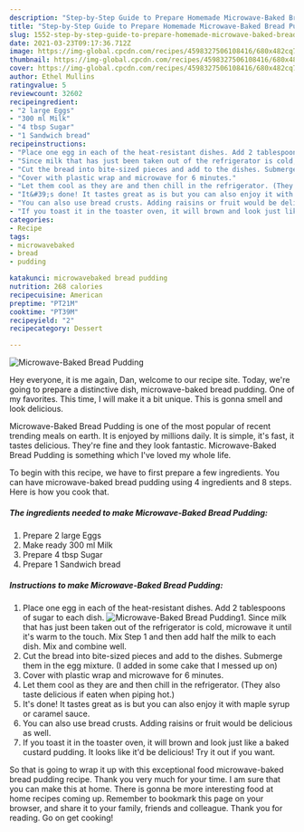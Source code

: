 ```yaml
---
description: "Step-by-Step Guide to Prepare Homemade Microwave-Baked Bread Pudding"
title: "Step-by-Step Guide to Prepare Homemade Microwave-Baked Bread Pudding"
slug: 1552-step-by-step-guide-to-prepare-homemade-microwave-baked-bread-pudding
date: 2021-03-23T09:17:36.712Z
image: https://img-global.cpcdn.com/recipes/4598327506108416/680x482cq70/microwave-baked-bread-pudding-recipe-main-photo.jpg
thumbnail: https://img-global.cpcdn.com/recipes/4598327506108416/680x482cq70/microwave-baked-bread-pudding-recipe-main-photo.jpg
cover: https://img-global.cpcdn.com/recipes/4598327506108416/680x482cq70/microwave-baked-bread-pudding-recipe-main-photo.jpg
author: Ethel Mullins
ratingvalue: 5
reviewcount: 32602
recipeingredient:
- "2 large Eggs"
- "300 ml Milk"
- "4 tbsp Sugar"
- "1 Sandwich bread"
recipeinstructions:
- "Place one egg in each of the heat-resistant dishes. Add 2 tablespoons of sugar to each dish."
- "Since milk that has just been taken out of the refrigerator is cold, microwave it until it&#39;s warm to the touch. Mix Step 1 and then add half the milk to each dish. Mix and combine well."
- "Cut the bread into bite-sized pieces and add to the dishes. Submerge them in the egg mixture. (I added in some cake that I messed up on)"
- "Cover with plastic wrap and microwave for 6 minutes."
- "Let them cool as they are and then chill in the refrigerator. (They also taste delicious if eaten when piping hot.)"
- "It&#39;s done! It tastes great as is but you can also enjoy it with maple syrup or caramel sauce."
- "You can also use bread crusts. Adding raisins or fruit would be delicious as well."
- "If you toast it in the toaster oven, it will brown and look just like a baked custard pudding. It looks like it&#39;d be delicious! Try it out if you want."
categories:
- Recipe
tags:
- microwavebaked
- bread
- pudding

katakunci: microwavebaked bread pudding 
nutrition: 268 calories
recipecuisine: American
preptime: "PT21M"
cooktime: "PT39M"
recipeyield: "2"
recipecategory: Dessert

---
```



![Microwave-Baked Bread Pudding](https://img-global.cpcdn.com/recipes/4598327506108416/680x482cq70/microwave-baked-bread-pudding-recipe-main-photo.jpg)

Hey everyone, it is me again, Dan, welcome to our recipe site. Today, we're going to prepare a distinctive dish, microwave-baked bread pudding. One of my favorites. This time, I will make it a bit unique. This is gonna smell and look delicious.



Microwave-Baked Bread Pudding is one of the most popular of recent trending meals on earth. It is enjoyed by millions daily. It is simple, it's fast, it tastes delicious. They're fine and they look fantastic. Microwave-Baked Bread Pudding is something which I've loved my whole life.


To begin with this recipe, we have to first prepare a few ingredients. You can have microwave-baked bread pudding using 4 ingredients and 8 steps. Here is how you cook that.

<!--inarticleads1-->

##### The ingredients needed to make Microwave-Baked Bread Pudding:

1. Prepare 2 large Eggs
1. Make ready 300 ml Milk
1. Prepare 4 tbsp Sugar
1. Prepare 1 Sandwich bread




<!--inarticleads2-->

##### Instructions to make Microwave-Baked Bread Pudding:

1. Place one egg in each of the heat-resistant dishes. Add 2 tablespoons of sugar to each dish.
<img src="https://img-global.cpcdn.com/steps/5151631814426624/160x128cq70/microwave-baked-bread-pudding-recipe-step-1-photo.jpg" alt="Microwave-Baked Bread Pudding">1. Since milk that has just been taken out of the refrigerator is cold, microwave it until it&#39;s warm to the touch. Mix Step 1 and then add half the milk to each dish. Mix and combine well.
1. Cut the bread into bite-sized pieces and add to the dishes. Submerge them in the egg mixture. (I added in some cake that I messed up on)
1. Cover with plastic wrap and microwave for 6 minutes.
1. Let them cool as they are and then chill in the refrigerator. (They also taste delicious if eaten when piping hot.)
1. It&#39;s done! It tastes great as is but you can also enjoy it with maple syrup or caramel sauce.
1. You can also use bread crusts. Adding raisins or fruit would be delicious as well.
1. If you toast it in the toaster oven, it will brown and look just like a baked custard pudding. It looks like it&#39;d be delicious! Try it out if you want.




So that is going to wrap it up with this exceptional food microwave-baked bread pudding recipe. Thank you very much for your time. I am sure that you can make this at home. There is gonna be more interesting food at home recipes coming up. Remember to bookmark this page on your browser, and share it to your family, friends and colleague. Thank you for reading. Go on get cooking!
